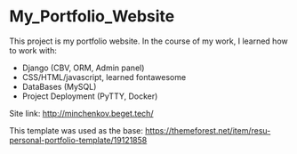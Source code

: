 # My_Portfolio_Website
This project is my portfolio website.
In the course of my work, I learned how to work with:
- Django (CBV, ORM, Admin panel)
- CSS/HTML/javascript, learned fontawesome
- DataBases (MySQL)
- Project Deployment (PyTTY, Docker)

Site link: http://minchenkov.beget.tech/


This template was used as the base: https://themeforest.net/item/resu-personal-portfolio-template/19121858

